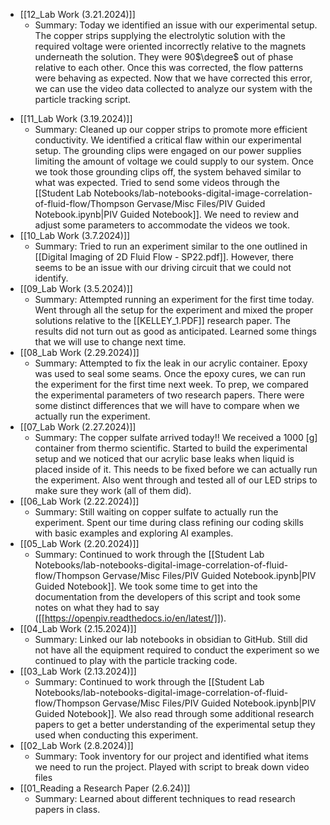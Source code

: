 - [[12_Lab Work (3.21.2024)]] 
	- Summary: Today we identified an issue with our experimental setup. The copper strips supplying the electrolytic solution with the required voltage were oriented incorrectly relative to the magnets underneath the solution. They were 90$\degree$ out of phase relative to each other. Once this was corrected, the flow patterns were behaving as expected. Now that we have corrected this error, we can use the video data collected to analyze our system with the particle tracking script.
 * [[11_Lab Work (3.19.2024)]]
	 * Summary: Cleaned up our copper strips to promote more efficient conductivity. We identified a critical flaw within our experimental setup. The grounding clips were engaged on our power supplies limiting the amount of voltage we could supply to our system. Once we took those grounding clips off, the system behaved similar to what was expected. Tried to send some videos through the [[Student Lab Notebooks/lab-notebooks-digital-image-correlation-of-fluid-flow/Thompson Gervase/Misc Files/PIV Guided Notebook.ipynb|PIV Guided Notebook]]. We need to review and adjust some parameters to accommodate the videos we took.
 * [[10_Lab Work (3.7.2024)]]
	 * Summary: Tried to run an experiment similar to the one outlined in [[Digital Imaging of 2D Fluid Flow - SP22.pdf]]. However, there seems to be an issue with our driving circuit that we could not identify.
 * [[09_Lab Work (3.5.2024)]]
	 * Summary: Attempted running an experiment for the first time today. Went through all the setup for the experiment and mixed the proper solutions relative to the [[KELLEY_1.PDF]] research paper. The results did not turn out as good as anticipated. Learned some things that we will use to change next time.
 * [[08_Lab Work (2.29.2024)]]
	* Summary: Attempted to fix the leak in our acrylic container. Epoxy was used to seal some seams. Once the epoxy cures, we can run the experiment for the first time next week. To prep, we compared the experimental parameters of two research papers. There were some distinct differences that we will have to compare when we actually run the experiment.
* [[07_Lab Work (2.27.2024)]]
	* Summary: The copper sulfate arrived today!! We received a 1000 [g] container from thermo scientific. Started to build the experimental setup and we noticed that our acrylic base leaks when liquid is placed inside of it. This needs to be fixed before we can actually run the experiment. Also went through and tested all of our LED strips to make sure they work (all of them did).
* [[06_Lab Work (2.22.2024)]]
	* Summary: Still waiting on copper sulfate to actually run the experiment. Spent our time during class refining our coding skills with basic examples and exploring AI examples.
*  [[05_Lab Work (2.20.2024)]]
	* Summary: Continued to work through the [[Student Lab Notebooks/lab-notebooks-digital-image-correlation-of-fluid-flow/Thompson Gervase/Misc Files/PIV Guided Notebook.ipynb|PIV Guided Notebook]]. We took some time to get into the documentation from the developers of this script and took some notes on what they had to say ([[https://openpiv.readthedocs.io/en/latest/]]). 
*  [[04_Lab Work (2.15.2024)]]
	* Summary: Linked our lab notebooks in obsidian to GitHub. Still did not have all the equipment required to conduct the experiment so we continued to play with the particle tracking code.
* [[03_Lab Work (2.13.2024)]]
	* Summary: Continued to work through the [[Student Lab Notebooks/lab-notebooks-digital-image-correlation-of-fluid-flow/Thompson Gervase/Misc Files/PIV Guided Notebook.ipynb|PIV Guided Notebook]]. We also read through some additional research papers to get a better understanding of the experimental setup they used when conducting this experiment.
* [[02_Lab Work (2.8.2024)]]
	* Summary: Took inventory for our project and identified what items we need to run the project. Played with script to break down video files
* [[01_Reading a Research Paper (2.6.24)]]
	* Summary: Learned about different techniques to read research papers in class.




	
